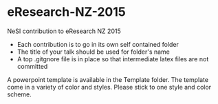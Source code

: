 # eResearch-NZ-2015
NeSI contribution to eResearch NZ 2015

* Each contribution is to go in its own self contained folder
* The title of your talk should be used for folder's name
* A top .gitgnore file is in place so that intermediate latex files are not committed 

A powerpoint template is available in the Template folder.
The template come in a variety of color and styles. Please stick to one style and color scheme.
